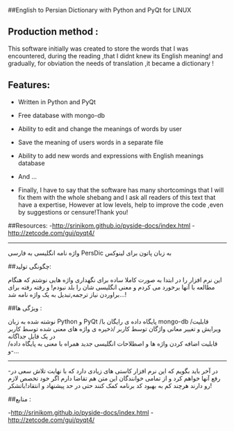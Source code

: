 ##English to Persian Dictionary with Python and PyQt for LINUX 

## Production method :

This software initially was created to store the words that I was encountered, during the reading ,that I didnt knew its English meaning! and gradually, for obviation the needs of translation ,it became a dictionary !

## Features:

- Written in Python and PyQt
- Free database with mongo-db
- Ability to edit and change the meanings of words by user
- Save the meaning of users words in a separate file
- Ability to add new words and expressions with English meanings database
- And ...


- Finally, I have to say that the software has many shortcomings that I will fix them with the whole shebang and I ask all readers of this text that have a expertise, However at low levels, help to improve the code ,even by suggestions or censure!Thank you!

##Resources:
-http://srinikom.github.io/pyside-docs/index.html
-http://zetcode.com/gui/pyqt4/ 

-------------------------------------------------------------------------------------

واژه نامه انگلیسی به فارسی PersDic به زبان پاتون برای لینوکس 

##چگونگی تولید:

این نرم افزار را در ابتدا به صورت کاملا ساده برای نگهداری واژه هایی نوشتم که هنگام مطالعه با آنها برخورد می کردم و معنی انگلیسی شان را بلد نبودم!
و رفته رفته برای براوردن نیاز ترجمه,تبدیل به یک واژه نامه شد...! 

##ویژگی ها :

نوشته شده به زبان Python و PyQt 
/پایگاه داده ی رایگان با mongo-db
/قابلیت ویرایش و تغییر معانی واژگان توسط کاربر
/ذخیره ی واژه های معنی شده توسط کاربر در یک فایل جداگانه  
/قابلیت اضافه کردن واژه ها و اصطلاحات انگلیسی جدید همراه با معنی به پایگاه داده 
-و...

----------------------------------------------------------------------------------


-در آخر باید بگویم که این نرم افزار کاستی های زیادی دارد که با نهایت تلاش سعی در رفع آنها خواهم کرد و از تمامی خوانندگان این متن هم تقاضا دارم اگر خود تخصص لازم رو دارند هرچند کم به بهبود کد برنامه کمک کنند حتی در حد پیشنهاد و انتقاد!باتشکر!

##منابع :

-http://srinikom.github.io/pyside-docs/index.html
-http://zetcode.com/gui/pyqt4/ 


